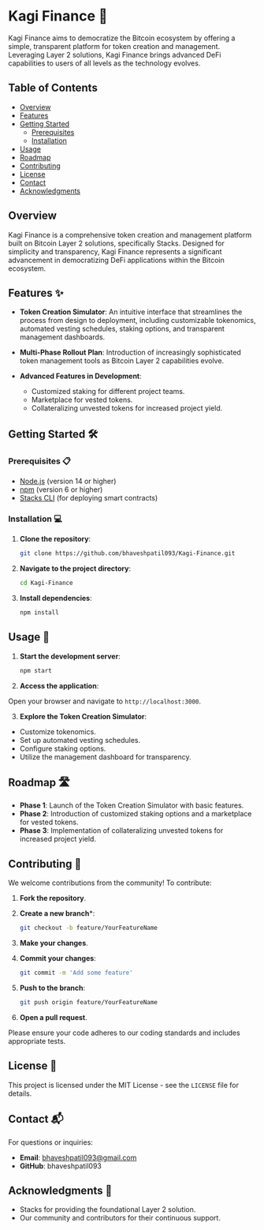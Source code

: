 # Kagi Finance 🚀

Kagi Finance aims to democratize the Bitcoin ecosystem by offering a simple, transparent platform for token creation and management. Leveraging Layer 2 solutions, Kagi Finance brings advanced DeFi capabilities to users of all levels as the technology evolves.

## Table of Contents

- [Overview](#overview)
- [Features](#features)
- [Getting Started](#getting-started)
  - [Prerequisites](#prerequisites)
  - [Installation](#installation)
- [Usage](#usage)
- [Roadmap](#roadmap)
- [Contributing](#contributing)
- [License](#license)
- [Contact](#contact)
- [Acknowledgments](#acknowledgments)

## Overview

Kagi Finance is a comprehensive token creation and management platform built on Bitcoin Layer 2 solutions, specifically Stacks. Designed for simplicity and transparency, Kagi Finance represents a significant advancement in democratizing DeFi applications within the Bitcoin ecosystem.

## Features ✨

- **Token Creation Simulator**: An intuitive interface that streamlines the process from design to deployment, including customizable tokenomics, automated vesting schedules, staking options, and transparent management dashboards.

- **Multi-Phase Rollout Plan**: Introduction of increasingly sophisticated token management tools as Bitcoin Layer 2 capabilities evolve.

- **Advanced Features in Development**:
  - Customized staking for different project teams.
  - Marketplace for vested tokens.
  - Collateralizing unvested tokens for increased project yield.

## Getting Started 🛠️

### Prerequisites 📋

- [Node.js](https://nodejs.org/) (version 14 or higher)
- [npm](https://www.npmjs.com/) (version 6 or higher)
- [Stacks CLI](https://docs.stacks.co/understand-stacks/cli) (for deploying smart contracts)

### Installation 💻

1. **Clone the repository**:

   ```bash
   git clone https://github.com/bhaveshpatil093/Kagi-Finance.git
   ```

2. **Navigate to the project directory**:

   ```bash
   cd Kagi-Finance
   ```

3. **Install dependencies**:

   ```bash
   npm install
   ```

## Usage 🚀

1. **Start the development server**:

   ```bash
   npm start
   ```
   
2. **Access the application**:

Open your browser and navigate to `http://localhost:3000`.

3. **Explore the Token Creation Simulator**:

- Customize tokenomics.
- Set up automated vesting schedules.
- Configure staking options.
- Utilize the management dashboard for transparency.

## Roadmap 🛣️

- **Phase 1**: Launch of the Token Creation Simulator with basic features.
- **Phase 2**: Introduction of customized staking options and a marketplace for vested tokens.
- **Phase 3**: Implementation of collateralizing unvested tokens for increased project yield.

## Contributing 🤝
We welcome contributions from the community! To contribute:

1. **Fork the repository**.

2. **Create a new branch***:

   ```bash
   git checkout -b feature/YourFeatureName
   ```
   
3. **Make your changes**.

4. **Commit your changes**:

   ```bash
   git commit -m 'Add some feature'
   ```
   
5. **Push to the branch**:

   ```bash
   git push origin feature/YourFeatureName
   ```
   
6. **Open a pull request**.

Please ensure your code adheres to our coding standards and includes appropriate tests.

## License 📄
This project is licensed under the MIT License - see the `LICENSE` file for details.

## Contact 📬
For questions or inquiries:
- **Email**: bhaveshpatil093@gmail.com
- **GitHub**: bhaveshpatil093

## Acknowledgments 🙏
- Stacks for providing the foundational Layer 2 solution.
- Our community and contributors for their continuous support.

